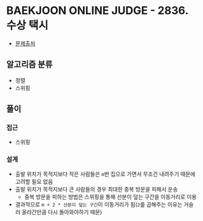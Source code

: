 # BAEKJOON ONLINE JUDGE - 2836. 수상 택시

- [문제출처](https://www.acmicpc.net/problem/2836 '2836. 수상 택시')

## 알고리즘 분류

- 정렬
- 스위핑

## 풀이

### 접근

- 스위핑

### 설계

- 출발 위치가 목적지보다 작은 사람들은 `m`번 집으로 가면서 무조건 내려주기 때문에 고려할 필요 없음
- 출발 위치가 목적지보다 큰 사람들의 경우 최대한 중복 방문을 피해서 운송
  - 중복 방문을 피하는 방법은 스위핑을 통해 선분이 덮는 구간을 이동거리로 이용
- 결과적으로 `m + 2 * 선분이 덮는 구간`이 이동거리가 됨(`2`를 곱해주는 이유는 거슬러 올라간만큼 다시 돌아와야하기 때문)

